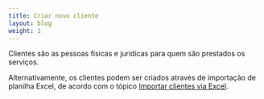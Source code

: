 ```yaml
---
title: Criar novo cliente
layout: blog
weight: 1
---
```

Clientes são as pessoas físicas e jurídicas para quem são prestados os serviços.

Alternativamente, os clientes podem ser criados através de importação de planilha Excel, de acordo com o tópico [Importar clientes via Excel](/docs/configuracoes-iniciais/cadastre-seus-clientes/importar-clientes-via-excel/).